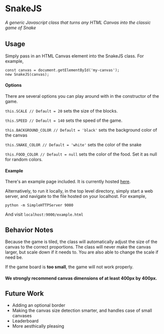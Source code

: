 # SnakeJS

###### A generic Javascript class that turns any HTML Canvas into the classic game of Snake

## Usage

Simply pass in an HTML Canvas element into the SnakeJS class. For example,

```
const canvas = document.getElementById('my-canvas');
new SnakeJS(canvas);
```

#### Options

There are several options you can play around with in the constructor of the game.

```this.SCALE // Default = 20``` sets the size of the blocks.

```this.SPEED // Default = 140``` sets the speed of the game.

```this.BACKGROUND_COLOR // Default = 'black'``` sets the background color of the canvas

```this.SNAKE_COLOR // Default = 'white'``` sets the color of the snake

```this.FOOD_COLOR // Default = null``` sets the color of the food. Set it as null for random colors.

#### Example

There's an example page included. It is currently hosted [here](http://teddyni.com/SnakeJS/example.html).

Alternatively, to run it locally, in the top level directory, simply start a web server, and navigate to the file hosted on your localhost. For example,

```python -m SimpleHTTPServer 9000```

And visit ```localhost:9000/example.html```

## Behavior Notes
Because the game is tiled, the class will automatically adjust the size of the canvas to the correct proportions. The class will never make the canvas larger, but scale down if it needs to. You are also able to change the scale if need be.

If the game board is **too small**, the game will not work properly.

#### **We strongly recommend canvas dimensions of at least 400px by 400px.**

## Future Work

* Adding an optional border
* Making the canvas size detection smarter, and handles case of small canvases
* Leaderboard
* More aesthically pleasing
